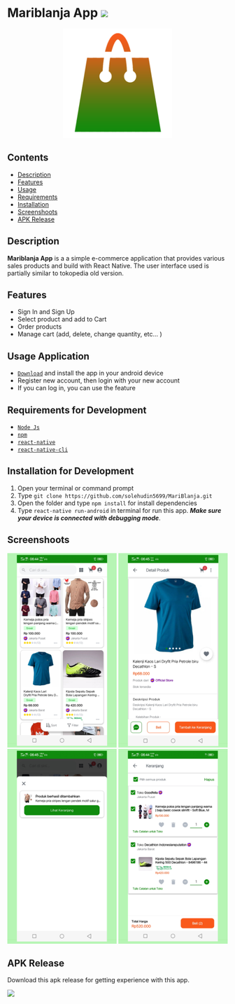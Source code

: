 # Mariblanja App <img src="https://img.shields.io/badge/Build%20with-React%20Native-61dbfb?style=popout&logo=react">

<div align="center">
    <img width="250" src="./src/assets/images/logoForSplash.png">
</div>

## Contents

- [Description](#description)
- [Features](#features)
- [Usage](#usage-application)
- [Requirements](#requirements-for-development)
- [Installation](#installation-for-development)
- [Screenshoots](#screenshoots)
- [APK Release](#apk-release)

## Description

**Mariblanja App** is a a simple e-commerce application that provides various sales products and build with React Native. The user interface used is partially similar to tokopedia old version.

## Features

- Sign In and Sign Up
- Select product and add to Cart
- Order products
- Manage cart (add, delete, change quantity, etc... )

## Usage Application

- [`Download`](#apk-release) and install the app in your android device
- Register new account, then login with your new account
- If you can log in, you can use the feature

## Requirements for Development

- [`Node Js`](https://nodejs.org/en/)
- [`npm`](https://www.npmjs.com/get-npm)
- [`react-native`](https://facebook.github.io/react-native/docs/getting-started)
- [`react-native-cli`](https://facebook.github.io/react-native/docs/getting-started)

## Installation for Development

1. Open your terminal or command prompt
2. Type `git clone https://github.com/solehudin5699/MariBlanja.git`
3. Open the folder and type `npm install` for install dependencies
4. Type `react-native run-android` in terminal for run this app. **_Make sure your device is connected with debugging mode_**.

## Screenshoots

<div align="center">
    <img width="250" src="./src/assets/images/sc1.png">   
    <img width="250" src="./src/assets/images/sc2.png">
    <img width="250" src="./src/assets/images/sc3.png">
    <img width="250" src="./src/assets/images/sc4.png">
</div>

## APK Release

Download this apk release for getting experience with this app.

<a href="http://bit.ly/edress_app">
<img src="https://img.shields.io/badge/Download%20Mariblanja%20on%20the-Google%20Drive-blue.svg?style=popout&logo=google-drive"/>
</a>
